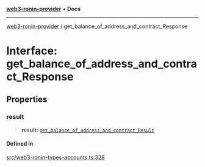 [**web3-ronin-provider**](../README.md) • **Docs**

***

[web3-ronin-provider](../globals.md) / get\_balance\_of\_address\_and\_contract\_Response

# Interface: get\_balance\_of\_address\_and\_contract\_Response

## Properties

### result

> **result**: [`get_balance_of_address_and_contract_Result`](get_balance_of_address_and_contract_Result.md)

#### Defined in

[src/web3-ronin-types-accounts.ts:328](https://github.com/chuacw/web3-ronin-provider/blob/3fc214e27766815592deb24c85c0a23477593bed/src/web3-ronin-types-accounts.ts#L328)
